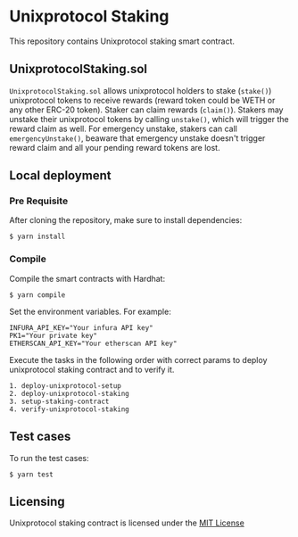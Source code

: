 # Unixprotocol Staking

This repository contains Unixprotocol staking smart contract.

## UnixprotocolStaking.sol
`UnixprotocolStaking.sol` allows unixprotocol holders to stake (`stake()`) unixprotocol tokens to receive rewards (reward token could be WETH or any other ERC-20 token). Staker can claim rewards (`claim()`). Stakers may unstake their unixprotocol tokens by calling `unstake()`, which will trigger the reward claim as well. For emergency unstake, stakers can call `emergencyUnstake()`, beaware that emergency unstake doesn't trigger reward claim and all your pending reward tokens are lost.

## Local deployment

### Pre Requisite

After cloning the repository, make sure to install dependencies:

```
$ yarn install
```

### Compile

Compile the smart contracts with Hardhat:

```
$ yarn compile
```


Set the environment variables.
For example:

```
INFURA_API_KEY="Your infura API key"
PK1="Your private key"
ETHERSCAN_API_KEY="Your etherscan API key"
```

Execute the tasks in the following order with correct params to deploy unixprotocol staking contract and to verify it.

```
1. deploy-unixprotocol-setup
2. deploy-unixprotocol-staking
3. setup-staking-contract
4. verify-unixprotocol-staking
```

## Test cases

To run the test cases:
```
$ yarn test
```

## Licensing

Unixprotocol staking contract is licensed under the [MIT License](https://opensource.org/licenses/MIT)

